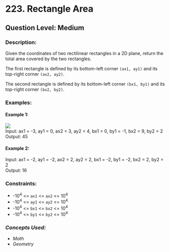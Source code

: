 # 223. Rectangle Area
## Question Level: Medium
### Description:
Given the coordinates of two rectilinear rectangles in a 2D plane, return the total area covered by the two rectangles.

The first rectangle is defined by its bottom-left corner `(ax1, ay1)` and its top-right corner `(ax2, ay2)`.

The second rectangle is defined by its bottom-left corner `(bx1, by1)` and its top-right corner `(bx2, by2)`.

### Examples:
#### Example 1:

<img src="https://assets.leetcode.com/uploads/2021/05/08/rectangle-plane.png"><br>
Input: ax1 = -3, ay1 = 0, ax2 = 3, ay2 = 4, bx1 = 0, by1 = -1, bx2 = 9, by2 = 2  
Output: 45  
#### Example 2:

Input: ax1 = -2, ay1 = -2, ax2 = 2, ay2 = 2, bx1 = -2, by1 = -2, bx2 = 2, by2 = 2  
Output: 16  

### Constraints:

- -10<sup>4</sup> <= `ax1` <= `ax2` <= 10<sup>4</sup>
- -10<sup>4</sup> <= `ay1` <= `ay2` <= 10<sup>4</sup>
- -10<sup>4</sup> <= `bx1` <= `bx2` <= 10<sup>4</sup>
- -10<sup>4</sup> <= `by1` <= `by2` <= 10<sup>4</sup>

### <i>Concepts Used:
- Math
- Geometry </i>